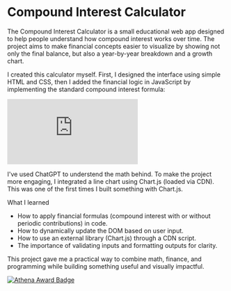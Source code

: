 # Compound Interest Calculator

The Compound Interest Calculator is a small educational web app designed to help people understand how compound interest works over time.
The project aims to make financial concepts easier to visualize by showing not only the final balance, but also a year-by-year breakdown and a growth chart.

I created this calculator myself. First, I designed the interface using simple HTML and CSS, then I added the financial logic in JavaScript by implementing the standard compound interest formula:

![equazione](https://latex.codecogs.com/svg.latex?A%3DP%281%2Br%2Fn%29%5E%7Bnt%7D%2BPMT%5Ccdot%5Cfrac%7B%281%2Br%2Fn%29%5E%7Bnt%7D-1%7D%7Br%2Fn%7D)

I've used ChatGPT to understend the math behind.
To make the project more engaging, I integrated a line chart using Chart.js (loaded via CDN).
This was one of the first times I built something with Chart.js.

What I learned
- How to apply financial formulas (compound interest with or without periodic contributions) in code.
- How to dynamically update the DOM based on user input.
- How to use an external library (Chart.js) through a CDN script.
- The importance of validating inputs and formatting outputs for clarity.

This project gave me a practical way to combine math, finance, and programming while building something useful and visually impactful.

[![Athena Award Badge](https://img.shields.io/endpoint?url=https%3A%2F%2Faward.athena.hackclub.com%2Fapi%2Fbadge)](https://award.athena.hackclub.com?utm_source=readme)
